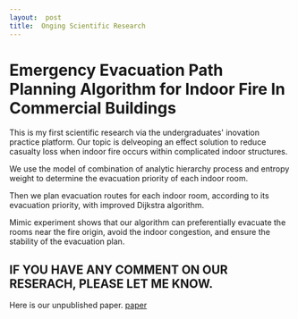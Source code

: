 ```yaml
---
layout:  post
title:  Onging Scientific Research
---
```


# Emergency Evacuation Path Planning Algorithm for Indoor Fire In Commercial Buildings

This is my first scientific research via the undergraduates' inovation practice platform. Our topic is delveoping an effect solution to reduce casualty loss when indoor fire occurs within complicated indoor structures.

We use the model of combination of analytic hierarchy process and entropy weight to determine the evacuation priority of each indoor room.

Then we plan evacuation routes for each indoor room, according to its evacuation priority, with improved Dijkstra algorithm.

Mimic experiment shows that our algorithm can preferentially evacuate the rooms near the fire origin, avoid the indoor congestion, and ensure the stability of the evacuation plan.

## IF YOU HAVE ANY COMMENT ON OUR RESERACH, PLEASE LET ME KNOW.

Here is our unpublished paper. 
[paper](https://github.com/haonan-dong/haonan-dong.github.io/tree/master/assets/files/evacuation-paper.pdf)


